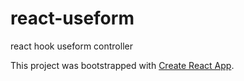 # react-useform
react hook useform controller

This project was bootstrapped with [Create React App](https://github.com/facebook/create-react-app).
